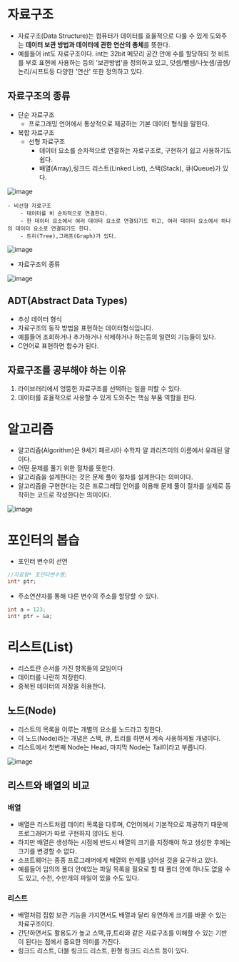 # 자료구조
- 자료구조(Data Structure)는 컴퓨터가 데이터를 효율적으로 다룰 수 있게 도와주는 <b>데이터 보관 방법과 데이터에 관한 연산의 총체</b>를 뜻한다.
- 예를들어 int도 자료구조이다. int는 32bit 메모리 공간 안에 수를 할당하되 첫 비트를 부호 표현에 사용하는 등의 '보관방법'을 정의하고 있고, 덧셈/뺄셈/나눗셈/곱셈/논리/시프트등 다양한 '연산' 또한 정의하고 있다.

## 자료구조의 종류
- 단순 자료구조
    - 프로그래밍 언어에서 통상적으로 제공하는 기본 데이터 형식을 말한다.
- 복합 자료구조
    - 선형 자료구조
        - 데이터 요소를 순차적으로 연결하는 자료구조로, 구현하기 쉽고 사용하기도 쉽다.
        - 배열(Array),링크드 리스트(Linked List), 스택(Stack), 큐(Queue)가 있다.
     
![image](https://github.com/to7485/Clang/assets/54658614/8b2196ea-1d7d-49b2-9115-8af434f878bf)

    - 비선형 자료구조
        - 데이터를 비 순차적으로 연결한다.
        - 한 데이터 요소에서 여러 데이터 요소로 연결되기도 하고, 여러 데이터 요소에서 하나의 데이터 요소로 연결되기도 한다.
        - 트리(Tree),그래프(Graph)가 있다.


![image](https://github.com/to7485/Clang/assets/54658614/2093684c-d9ea-4393-8d87-b1ddbb7ba8a2)

- 자료구조의 종류

![image](https://github.com/to7485/Clang/assets/54658614/c53b4c80-8f11-4361-928c-010198c78227)

## ADT(Abstract Data Types)
- 추상 데이터 형식
- 자료구조의 동작 방법을 표현하는 데이터형식입니다.
- 예를들어 조회하거나 추가하거나 삭제하거나 하는등의 일련의 기능들이 있다.
- C언어로 표현하면 함수가 된다.

## 자료구조를 공부해야 하는 이유
1. 라이브러리에서 엉뚱한 자료구조를 선택하는 일을 피할 수 있다.
2. 데이터를 효율적으로 사용할 수 있게 도와주는 핵심 부품 역할을 한다.

# 알고리즘
- 알고리즘(Algorithm)은 9세기 페르시아 수학자 알 콰리즈미의 이름에서 유래된 말이다.
- 어떤 문제를 풀기 위한 절차를 뜻한다.
- 알고리즘을 설계한다는 것은 문제 풀이 절차를 설계한다는 의미이다.
- 알고리즘을 구현한다는 것은 프로그래밍 언어를 이용해 문제 풀이 절차를 실제로 동작하는 코드로 작성한다는 의미이다.

![image](https://github.com/to7485/Clang/assets/54658614/69f7dfe8-003b-4cfa-94a0-d26f8388dc9e)

# 포인터의 봅습
- 포인터 변수의 선언
```c
//자료형* 포인터변수명;
int* ptr;
```
- 주소연산자를 통해 다른 변수의 주소를 할당할 수 있다.
```c
int a = 123;
int* ptr = &a;
```



# 리스트(List)
- 리스트란 순서를 가진 항목들의 모임이다
- 데이터를 나란히 저장한다.
- 중복된 데이터의 저장을 허용한다.

## 노드(Node)
- 리스트의 목록을 이루는 개별의 요소를 노드라고 칭한다.
- 이 노드(Node)라는 개념은 스택, 큐, 트리를 하면서 계속 사용하게될 개념이다.
- 리스트에서 첫번째 Node는 Head, 마지막 Node는 Tail이라고 부릅니다.
  
![image](https://github.com/to7485/Clang/assets/54658614/f1e96cff-2e92-478b-b805-10e6bb00ad73)

## 리스트와 배열의 비교

### 배열
- 배열은 리스트처럼 데이터 목록을 다루며, C언어에서 기본적으로 제공하기 때문에 프로그래머가 따로 구현하지 않아도 된다.
- 하지만 배열은 생성하는 시점에 반드시 배열의 크기를 지정해야 하고 생성한 후에는 크기를 변경할 수 없다.
- 소프트웨어는 종종 프로그래머에게 배열의 한계를 넘어설 것을 요구하고 있다.
- 예를들어 임의의 폴더 안에있는 파일 목록을 필요로 할 때 폴더 안에 하나도 없을 수도 있고, 수천, 수만개의 파일이 있을 수도 있다.

### 리스트
- 배열처럼 집합 보관 기능을 가지면서도 배열과 달리 유연하게 크기를 바꿀 수 있는 자료구조이다.
- 간단하면서도 활용도가 높고 스택,큐,트리와 같은 자료구조를 이해할 수 있는 기반이 된다는 점에서 중요한 의미를 가진다.
- 링크드 리스트, 더블 링크드 리스트, 환형 링크드 리스트 등이 있다.













